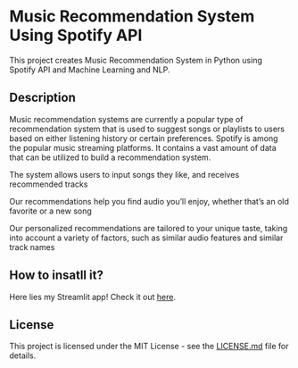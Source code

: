 # Music Recommendation System Using Spotify API

This project creates Music Recommendation System in Python using Spotify API and Machine Learning and NLP.


## Description

Music recommendation systems are currently a popular type of recommendation system that is used to suggest songs or playlists to users based on either listening history or certain preferences.
Spotify is among the popular music streaming platforms. It contains a vast amount of data that can be utilized to build a recommendation system.

The system allows users to input songs they like, and receives recommended tracks 

Our recommendations help you find audio you’ll enjoy, whether that’s an old favorite or a new song

Our personalized recommendations are tailored to your unique taste, taking into account a variety of factors, such as similar audio features and similar track names

## How to insatll it?

Here lies my Streamlit app! Check it out [here](https://music-recommendation-app.streamlit.app/).


## License

This project is licensed under the MIT License - see the [LICENSE.md](LICENSE) file for details.
